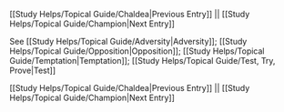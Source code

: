 [[Study Helps/Topical Guide/Chaldea|Previous Entry]]  ||  [[Study Helps/Topical Guide/Champion|Next Entry]]

 See [[Study Helps/Topical Guide/Adversity|Adversity]]; [[Study Helps/Topical Guide/Opposition|Opposition]]; [[Study Helps/Topical Guide/Temptation|Temptation]]; [[Study Helps/Topical Guide/Test, Try, Prove|Test]]

[[Study Helps/Topical Guide/Chaldea|Previous Entry]]  ||  [[Study Helps/Topical Guide/Champion|Next Entry]]